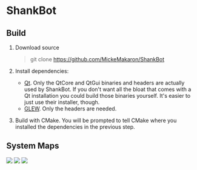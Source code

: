 # ShankBot

## Build
1. Download source
    > git clone https://github.com/MickeMakaron/ShankBot
		
2. Install dependencies:
	* [Qt](https://www.qt.io/download-open-source/#section-2). Only the QtCore and QtGui binaries and headers are actually used by ShankBot. If you don't want all the bloat that comes with a Qt installation you could build those binaries yourself. It's easier to just use their installer, though.
	* [GLEW](http://glew.sourceforge.net/). Only the headers are needed.
		
3. Build with CMake. You will be prompted to tell CMake where you installed the dependencies in the previous step.


## System Maps
![](http://i.imgur.com/xS3nv35.jpg)
![](http://i.imgur.com/Erdu6bU.jpg)
![](http://i.imgur.com/Ph5YocH.jpg)

